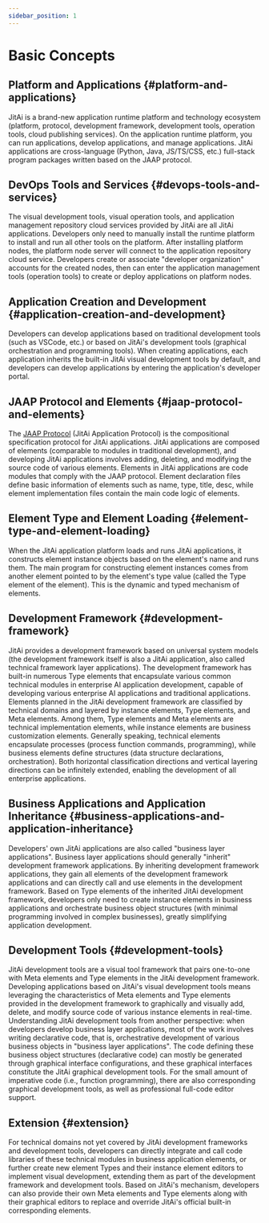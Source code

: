 ```yaml
---
sidebar_position: 1
---
```

# Basic Concepts

## Platform and Applications {#platform-and-applications}

JitAi is a brand-new application runtime platform and technology ecosystem (platform, protocol, development framework, development tools, operation tools, cloud publishing services). On the application runtime platform, you can run applications, develop applications, and manage applications. JitAi applications are cross-language (Python, Java, JS/TS/CSS, etc.) full-stack program packages written based on the JAAP protocol.

## DevOps Tools and Services {#devops-tools-and-services}

The visual development tools, visual operation tools, and application management repository cloud services provided by JitAi are all JitAi applications. Developers only need to manually install the runtime platform to install and run all other tools on the platform. After installing platform nodes, the platform node server will connect to the application repository cloud service. Developers create or associate "developer organization" accounts for the created nodes, then can enter the application management tools (operation tools) to create or deploy applications on platform nodes.

## Application Creation and Development {#application-creation-and-development}

Developers can develop applications based on traditional development tools (such as VSCode, etc.) or based on JitAi's development tools (graphical orchestration and programming tools). When creating applications, each application inherits the built-in JitAi visual development tools by default, and developers can develop applications by entering the application's developer portal.

## JAAP Protocol and Elements {#jaap-protocol-and-elements}

The [JAAP Protocol](/docs/reference/runtime-platform/JAAP) (JitAi Application Protocol) is the compositional specification protocol for JitAi applications. JitAi applications are composed of elements (comparable to modules in traditional development), and developing JitAi applications involves adding, deleting, and modifying the source code of various elements. Elements in JitAi applications are code modules that comply with the JAAP protocol. Element declaration files define basic information of elements such as name, type, title, desc, while element implementation files contain the main code logic of elements.

## Element Type and Element Loading {#element-type-and-element-loading}

When the JitAi application platform loads and runs JitAi applications, it constructs element instance objects based on the element's name and runs them. The main program for constructing element instances comes from another element pointed to by the element's type value (called the Type element of the element). This is the dynamic and typed mechanism of elements.

## Development Framework {#development-framework}

JitAi provides a development framework based on universal system models (the development framework itself is also a JitAi application, also called technical framework layer applications). The development framework has built-in numerous Type elements that encapsulate various common technical modules in enterprise AI application development, capable of developing various enterprise AI applications and traditional applications. Elements planned in the JitAi development framework are classified by technical domains and layered by instance elements, Type elements, and Meta elements. Among them, Type elements and Meta elements are technical implementation elements, while instance elements are business customization elements. Generally speaking, technical elements encapsulate processes (process function commands, programming), while business elements define structures (data structure declarations, orchestration). Both horizontal classification directions and vertical layering directions can be infinitely extended, enabling the development of all enterprise applications.

## Business Applications and Application Inheritance {#business-applications-and-application-inheritance}

Developers' own JitAi applications are also called "business layer applications". Business layer applications should generally "inherit" development framework applications. By inheriting development framework applications, they gain all elements of the development framework applications and can directly call and use elements in the development framework. Based on Type elements of the inherited JitAi development framework, developers only need to create instance elements in business applications and orchestrate business object structures (with minimal programming involved in complex businesses), greatly simplifying application development.

## Development Tools {#development-tools}

JitAi development tools are a visual tool framework that pairs one-to-one with Meta elements and Type elements in the JitAi development framework. Developing applications based on JitAi's visual development tools means leveraging the characteristics of Meta elements and Type elements provided in the development framework to graphically and visually add, delete, and modify source code of various instance elements in real-time. Understanding JitAi development tools from another perspective: when developers develop business layer applications, most of the work involves writing declarative code, that is, orchestrative development of various business objects in "business layer applications". The code defining these business object structures (declarative code) can mostly be generated through graphical interface configurations, and these graphical interfaces constitute the JitAi graphical development tools. For the small amount of imperative code (i.e., function programming), there are also corresponding graphical development tools, as well as professional full-code editor support.

## Extension {#extension}

For technical domains not yet covered by JitAi development frameworks and development tools, developers can directly integrate and call code libraries of these technical modules in business application elements, or further create new element Types and their instance element editors to implement visual development, extending them as part of the development framework and development tools. Based on JitAi's mechanism, developers can also provide their own Meta elements and Type elements along with their graphical editors to replace and override JitAi's official built-in corresponding elements.

